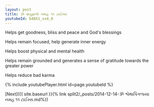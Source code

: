 ```yaml
---
layout: post
title: ૐ શત્રુજ્ઞએ નમહ ૧૧ ટાઈમ્સ
youtubeId: b48X1_xx4_0
---
```

 
 
Helps get goodness, bliss and peace and God's blessings
 
Helps remain focused, help generate inner energy 
 
Helps boost physical and mental health 
 
Helps remain grounded and generates a sense of gratitude towards the greater power 
 
Helps reduce bad karma
 
 
 
 


{% include youtubePlayer.html id=page.youtubeId %}
 
[Next]({{ site.baseurl }}{% link  split2/_posts/2014-12-14-ૐ શ્વેથાપિંગળાયા નમહ ૧૧ ટાઈમ્સ.md%})
 
